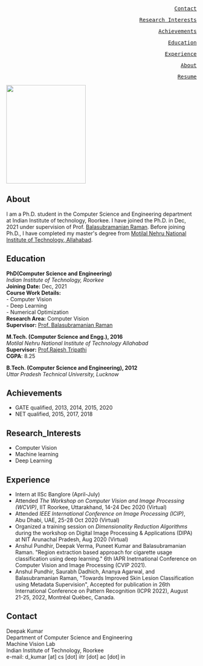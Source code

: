 <style>
body {
  background-image: url('https://image.freepik.com/free-vector/abstract-paper-hexagon-white-background_51543-213.jpg');
  background-repeat: no-repeat;
  background-attachment: fixed;
  background-size: cover;
}
</style>
<div>
  
  <a href="#contact" class="ui-btn ui-shadow ui-corner-all ui-btn-inline ui-mini" style="float:right"><pre>Contact</pre></a>
  
  <a href="#research_interests" class="ui-btn ui-shadow ui-corner-all ui-btn-inline ui-mini" style="float:right"><pre>Research_Interests</pre></a>
  
  <a href="#achievements" class="ui-btn ui-shadow ui-corner-all ui-btn-inline ui-mini" style="float:right"><pre>Achievements</pre></a>
  
  <a href="#education" class="ui-btn ui-shadow ui-corner-all ui-btn-inline ui-mini" style="float:right"><pre>Education</pre></a>
  
  <a href="#experience" class="ui-btn ui-shadow ui-corner-all ui-btn-inline ui-mini" style="float:right"><pre>Experience</pre></a>
  
  <a href="#about" class="ui-btn ui-shadow ui-corner-all ui-btn-inline ui-mini" style="float:right"><pre>About</pre></a>
  
  <a href="https://github.com/AnshulPundhir/AnshulPundhir.github.io/blob/gh-pages/Anshul_Pundhir_RESUME.pdf" target="Anshul_Pundhir_RESUME.pdf" style="float:right"><pre>Resume</pre></a>
  
  
  
</div>

<img src="https://balarsgroup.github.io/Machine%20Vision%20Lab,%20IITR_files/22Deepak.jpg" width="210" height="260" />

## About

I am a Ph.D. student in the Computer Science and Engineering department at Indian Institute of technology, Roorkee. I have joined the Ph.D. in Dec, 2021 under supervision of Prof. [Balasubramanian Raman](https://balarsgroup.github.io/). Before joining Ph.D., I have completed my master's degree from [Motilal Nehru National Institute of Technology, Allahabad](http://www.mnnit.ac.in/).  

## Education

**PhD(Computer Science and Engineering)**\
_Indian Institute of Technology, Roorkee_\
**Joining Date:** Dec, 2021\
**Course Work Details:** \
    - Computer Vision  \
    - Deep Learning          \
    - Numerical Optimization     \
**Research Area:** Computer Vision \
**Supervisor:** [Prof. Balasubramanian Raman](https://balarsgroup.github.io/)

**M.Tech. (Computer Science and Engg.), 2016**\
_Motilal Nehru National Institute of Technology Allahabad_ \
**Supervisor:** [Prof.Rajesh Tripathi](http://mnnit.ac.in/profile/rajeshtcsed) \
**CGPA**: 8.25

**B.Tech. (Computer Science and Engineering), 2012**\
_Uttar Pradesh Technical University, Lucknow_

## Achievements 
   - GATE qualified, 2013, 2014, 2015, 2020
   - NET qualified, 2015, 2017, 2018
 
## Research_Interests
   - Computer Vision 
   - Machine learning  
   - Deep Learning

## Experience
   - Intern at IISc Banglore (April-July) 
   - Attended *The Workshop on Computer Vision and Image Processing (WCVIP)*, IIT Roorkee, Uttarakhand, 14-24 Dec 2020 (Virtual) 
   - Attended *IEEE International Conference on Image Processing (ICIP)*, Abu Dhabi, UAE, 25-28 Oct 2020 (Virtual)
   - Organized a training session on *Dimensionality Reduction Algorithms* during the workshop on Digital Image Processing & Applications (DIPA) at NIT Arunachal Pradesh, Aug 2020 (Virtual)
   - Anshul Pundhir, Deepak Verma, Puneet Kumar and Balasubramanian Raman. "Region extraction based approach for cigarette usage classification using deep learning." 6th IAPR Inetrnational Conference on Computer Vision and Image Processing (CVIP 2021).
   - Anshul Pundhir, Saurabh Dadhich, Ananya Agarwal, and Balasubramanian Raman, "Towards Improved Skin Lesion Classification using Metadata Supervision", Accepted for publication in 26th International Conference on Pattern Recognition (ICPR 2022), August 21-25, 2022, Montréal Québec, Canada.
   
##   Contact
Deepak Kumar \
Department of Computer Science and Engineering\
Machine Vision Lab\
Indian Institute of Technology, Roorkee\
e-mail: d_kumar [at] cs [dot] iitr [dot] ac [dot] in

   
